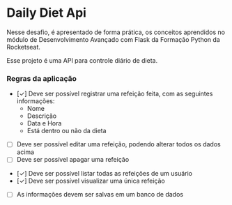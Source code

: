 # Daily Diet Api

Nesse desafio, é apresentado de forma prática, os conceitos aprendidos no módulo de Desenvolvimento Avançado com Flask da Formação Python da Rocketseat.

Esse projeto é uma API para controle diário de dieta.

### Regras da aplicação

- [✓] Deve ser possível registrar uma refeição feita, com as seguintes informações:
    - Nome
    - Descrição
    - Data e Hora
    - Está dentro ou não da dieta
- [ ] Deve ser possível editar uma refeição, podendo alterar todos os dados acima
- [ ] Deve ser possível apagar uma refeição
- [✓] Deve ser possível listar todas as refeições de um usuário
- [✓] Deve ser possível visualizar uma única refeição
- [ ] As informações devem ser salvas em um banco de dados